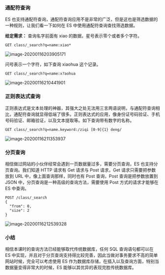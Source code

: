 ### 通配符查询

ES 也支持通配符查询，通配符查询应用不是非常的广泛，但是这也是筛选数据的一种规则，让我们看一下如何在 ES 中使用通配符查询查找筛选数据。

**给定需求：** 查询名字前面有 xiao 的数据，星号表示零个或者多个字符。

    
    
    GET class/_search?q=name:xiao*
    

![image-20200116203905171](https://images.gitbook.cn/2020-04-07-063219.png)

问号表示一个字符，如下查询 xiaohua 这个记录。

    
    
    GET class/_search?q=name:x?aohua
    

![image-20200116210441901](https://images.gitbook.cn/2020-04-07-063220.png)

### 正则表达式查询

正则表达式是文本处理的神器，其强大之处无法用三言两语说明，与通配符查询相比，通配符查询就显得低端了很多。正则表达式的应用，像身份证号码验证、手机号码验证、邮箱验证，以及文本提取等。如下查询带有数字的名称。

    
    
    GET class/_search?q=name.keyword:/ziqi [0-9]{1} deng/
    

![image-20200116211353937](https://images.gitbook.cn/2020-04-07-063221.png)

### 分页查询

相信做过网站的小伙伴经常会遇到一页数据量过多，需要分页查询，ES 也支持分页查询。我们知道 HTTP 请求有 Get 请求与 Post 请求，Get
请求只需要把参数放到 URL 中，像上面查询那样，同时也有 Post 查询，Post 查询是把参数放置到 JSON
中，分页查询是一种高级的查询方法，需要使用 Post 方式的请求才能够在 ES 中查询。

    
    
    POST /class/_search
    {
      "from": 0,
      "size": 2
    }
    

![image-20200116212539328](https://images.gitbook.cn/2020-04-07-63222.png)

### 小结

相信本课时的查询方法已经能够取代传统数据库，任何 SQL 查询语句都可以在 ES
中实现，并且对于分页查询支持得比较完善，因此当做对事务要求不高的简单网站时候，完全可以考虑使用 ES
作为数据库存储，在插入以及查询方面，特别当数据量变得非常大的时候，ES 能够以其优异的表现完胜传统数据库。

